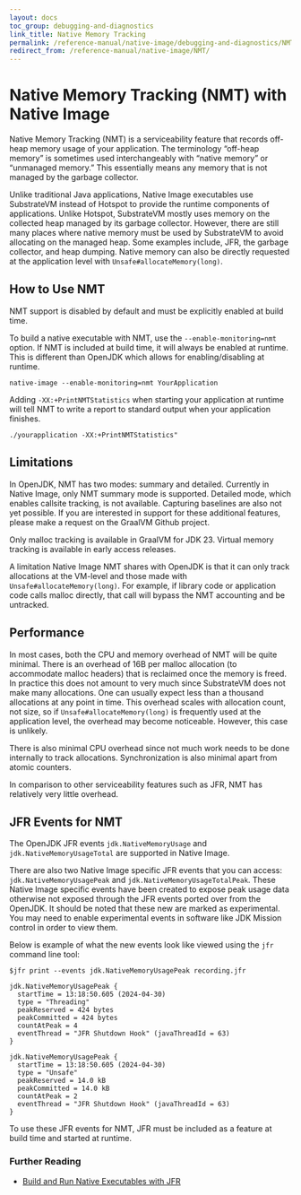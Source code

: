 ```yaml
---
layout: docs
toc_group: debugging-and-diagnostics
link_title: Native Memory Tracking
permalink: /reference-manual/native-image/debugging-and-diagnostics/NMT/
redirect_from: /reference-manual/native-image/NMT/
---
```


# Native Memory Tracking (NMT) with Native Image

Native Memory Tracking (NMT) is a serviceability feature that records off-heap memory usage of your application. The terminology “off-heap memory” is sometimes used interchangeably with “native memory” or “unmanaged memory.” This essentially means any memory that is not managed by the garbage collector.

Unlike traditional Java applications, Native Image executables use SubstrateVM instead of Hotspot to provide the runtime components of applications. Unlike Hotspot, SubstrateVM mostly uses memory on the collected heap managed by its garbage collector. However, there are still many places where native memory must be used by SubstrateVM to avoid allocating on the managed heap. Some examples include, JFR, the garbage collector, and heap dumping. Native memory can also be directly requested at the application level with `Unsafe#allocateMemory(long)`.

## How to Use NMT

NMT support is disabled by default and must be explicitly enabled at build time.
 
To build a native executable with NMT, use the `--enable-monitoring=nmt` option. If NMT is included at build time, it will always be enabled at runtime. This is different than OpenJDK which allows for enabling/disabling at runtime.
```shell
native-image --enable-monitoring=nmt YourApplication
```

Adding `-XX:+PrintNMTStatistics` when starting your application at runtime will tell NMT to write a report to standard output when your application finishes.
```shell
./yourapplication -XX:+PrintNMTStatistics"
```

## Limitations

In OpenJDK, NMT has two modes: summary and detailed. Currently in Native Image, only NMT summary mode is supported. Detailed mode, which enables callsite tracking, is not available. Capturing baselines are also not yet possible. If you are interested in support for these additional features, please make a request on the GraalVM Github project. 

Only malloc tracking is available in GraalVM for JDK 23. Virtual memory tracking is available in early access releases. 

A limitation Native Image NMT shares with OpenJDK is that it can only track allocations at the VM-level and those made with `Unsafe#allocateMemory(long)`. For example, if library code or application code calls malloc directly, that call will bypass the NMT accounting and be untracked.

## Performance
In most cases, both the CPU and memory overhead of NMT will be quite minimal. There is an overhead of 16B per malloc allocation (to accommodate malloc headers) that is reclaimed once the memory is freed. In practice this does not amount to very much since SubstrateVM does not make many allocations. One can usually expect less than a thousand allocations at any point in time. This overhead scales with allocation count, not size, so if `Unsafe#allocateMemory(long)` is frequently used at the application level, the overhead may become noticeable. However, this case is unlikely.

There is also minimal CPU overhead since not much work needs to be done internally to track allocations. Synchronization is also minimal apart from atomic counters.

In comparison to other serviceability features such as JFR, NMT has relatively very little overhead.

## JFR Events for NMT
The OpenJDK JFR events `jdk.NativeMemoryUsage` and `jdk.NativeMemoryUsageTotal` are supported in Native Image.

There are also two Native Image specific JFR events that you can access: `jdk.NativeMemoryUsagePeak` and `jdk.NativeMemoryUsageTotalPeak`. These Native Image specific events have been created to expose peak usage data otherwise not exposed through the JFR events ported over from the OpenJDK. It should be noted that these new are marked as experimental. You may need to enable experimental events in software like JDK Mission control in order to view them.

Below is example of what the new events look like viewed using the `jfr` command line tool:
```
$jfr print --events jdk.NativeMemoryUsagePeak recording.jfr 

jdk.NativeMemoryUsagePeak {
  startTime = 13:18:50.605 (2024-04-30)
  type = "Threading"
  peakReserved = 424 bytes
  peakCommitted = 424 bytes
  countAtPeak = 4
  eventThread = "JFR Shutdown Hook" (javaThreadId = 63)
}

jdk.NativeMemoryUsagePeak {
  startTime = 13:18:50.605 (2024-04-30)
  type = "Unsafe"
  peakReserved = 14.0 kB
  peakCommitted = 14.0 kB
  countAtPeak = 2
  eventThread = "JFR Shutdown Hook" (javaThreadId = 63)
}
```
To use these JFR events for NMT, JFR must be included as a feature at build time and started at runtime. 

### Further Reading

- [Build and Run Native Executables with JFR](guides/build-and-run-native-executable-with-jfr.md)